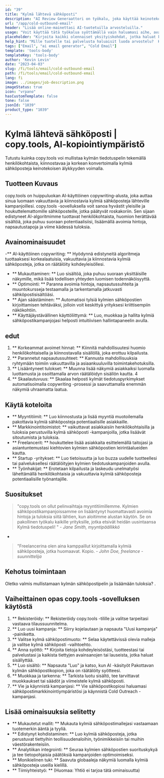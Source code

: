 ```yaml
---
id: "39"
title: "Kylmä lähtevä sähköposti"
description: "AI Review Generaattori on työkalu, joka käyttää keinotekoista älykkyyttä luodakseen aitoja ja vakuuttavia arvosteluja tuotteille tai palveluille.  Säästä aikaa ja vaivaa luomalla realistisia, johdonmukaisia ​​ja kiinnostavia arvosteluja tietyn aiheen tai avainsanojen perusteella online -läsnäolosi ja uskottavuuden parantamiseksi."
url: "/app/cold-outbound-email"
header: "Lisää online-mainettasi AI-tuotetuilla arvosteluilla."
usage: "Voit käyttää tätä työkalua syöttämällä vain haluamasi aihe, avainsanat ja tuotteen tai palvelun keskeiset ominaisuudet.  AI-arvostelugeneraattori luo sitten hyvin jäsennellyn, ainutlaatuisen ja vakuuttavan arvostelun panoksesi perusteella."
placeholder: "Kirjoita kaikki olennaiset yksityiskohdat, jotka haluat korostaa arvosteluun, esimerkiksi: \ n \ n avainpisteet: \ n \ n1.  Erinomainen asiakaspalvelu \ N2.  Korkealaatuinen tuote \ n3.  Nopea toimitus \ n \ n avainsanat: asiakaspalvelu, tuotteen laatu, toimitus \ n \ n"
help_hint: "Mille tuotelle tai palvelusta haluaisit luoda arvostelu?  Kirjoita joitain aiheeseen liittyviä avainsanoja ja luomme pakottavan arvostelun panoksesi perusteella.  On suositeltavaa luetella avainkohtia, jotka haluat korostaa arvostelussa."
tags: ["Email", "ai email generator", "Cold Email"]
template: 'tools-body'
templateKey: 'tools-body'
author: 'Kevin Levin'
date: "2023-04-03"
slug: /fi/tools/email/cold-outbound-email
path: /fi/tools/email/cold-outbound-email
lang: fi
image: ../images/job-description.png
imageStatus: true
icon: "vrpano"
hasCustomTemplate: false
tone: false
jsonId: "1039"
product_type: "1039"
---
```

# Kylmä lähtevä sähköposti |  copy.tools, AI-kopiointiympäristö

Tutustu kuinka copy.tools voi mullistaa kylmän tiedotuspelin tekemällä henkilökohtaista, kiinnostavaa ja korkean konvertoimalla kylmiä sähköposteja keinotekoisen älykkyyden voimalla.

## Tuotteen Kuvaus

copy.tools on huippuluokan AI-käyttöinen copywriting-alusta, joka auttaa sinua luomaan vakuuttavia ja kiinnostavia kylmiä sähköposteja lähteville kampanjoillesi.  copy.tools -sovelluksella voit sanoa hyvästit yleisille ja houkuttelemattomille sähköposteille, jotka päätyvät roskakoriin.  Sen sijaan edistyneet AI-algoritmimme tuottavat henkilökohtaista, huomion herättävää sisältöä, joka puhuu suoraan potentiaalisiisi, lisäämällä avoimia hintoja, napsautustapoja ja viime kädessä tuloksia.

## Avainominaisuudet

-** AI-käyttöinen copywriting: ** Hyödynnä edistyneitä algoritmeja tuottaaksesi korkealaatuisia, vakuuttavia ja kiinnostavia kylmiä sähköposteja, jotka on räätälöity kohdeyleisöllesi.
 - ** Mukauttaminen: ** Luo sisältöä, joka puhuu suoraan yksittäisille näkymille, mikä lisää todellisen yhteyden luomisen todennäköisyyttä.
 - ** Optimointi: ** Paranna avoimia hintoja, napsautussuhteita ja muuntokursseja testaamalla ja tarkentamalla jatkuvasti sähköpostisisältöäsi.
 - ** Ajan säästäminen: ** Automatisoi tylsiä kylmien sähköpostien kirjoittamisen tehtäväksi, jolloin voit keskittyä yrityksesi kriittisempiin näkökohtiin.
 - ** Käyttäjäystävällinen käyttöliittymä: ** Luo, muokkaa ja hallita kylmiä sähköpostikampanjojasi helposti intuitiivisen hallintapaneelin avulla.

## edut

1. ** Korkeammat avoimet hinnat: ** Kiinnitä mahdollisuutesi huomio henkilökohtaisella ja kiinnostavalla sisällöllä, joka erottuu kilpailusta.
 2. ** Parannetut napsautussuhteet: ** Kannusta mahdollisuuksia ryhtymään toimiin vakuuttavilla ja asiaankuuluvilla toimintakehotuksilla.
 3. ** Lisääntyneet tulokset: ** Muunna lisää näkymiä asiakkaiksi luomalla luottamusta ja osoittamalla arvon räätälöidyn sisällön kautta.
 4
 5. ** Skaalautuvuus: ** Skaalaa helposti kylmät tiedotuspyrkimykset automatisoimalla copywriting -prosessi ja saavuttamalla enemmän näkymiä uhraamatta laatua.

## Käytä koteloita

- ** Myyntitiimit: ** Luo kiinnostusta ja lisää myyntiä muotoilemalla pakottavia kylmiä sähköposteja potentiaalisille asiakkaille.
 - ** Markkinointitoimistot: ** vaikuttavat asiakkaisiin henkilökohtaisilla ja tuloksia perustuvilla kylmä sähköposti -kampanjoilla, jotka lisäävät sitoutumista ja tuloksia.
 - ** Freelancerit: ** houkuttelee lisää asiakkaita esittelemällä taitojasi ja asiantuntemustasi kiehtovien kylmien sähköpostien leirintäalueiden kautta.
 - ** Startup -yritykset: ** Luo tietoisuutta ja luo buzza uudelle tuotteellesi tai palveluksellesi räätälöityjen kylmien tiedotuskampanjoiden avulla.
 - ** Työnhakijat: ** Erotetaan kilpailusta ja laskeudu unelmatyösi lähettämällä henkilökohtaisia ​​ja vakuuttavia kylmiä sähköposteja potentiaalisille työnantajille.

## Suositukset

> "copy.tools on ollut pelinvaihtaja myyntitiimillemme. Kylmien sähköpostikampanjoissamme on lisääntynyt huomattavasti avoimia hintoja ja tuloksia siitä lähtien, kun aloitimme alustan käytön. Se on pakollinen työkalu kaikille yrityksille, jotka etsivät heidän uusintaansa  Kylmä tiedotuspeli! "  - _Jane Smith, myyntipäällikkö_
 -
 > "Freelancerina olen aina kamppaillut kirjoittamalla kylmiä sähköposteja, jotka huomaavat. Kopio.  - _John Doe, freelance -suunnittelija_

## Kehotus toimintaan

Oletko valmis mullistamaan kylmän sähköpostipelin ja lisäämään tuloksia?  .

## Vaiheittainen opas copy.tools -sovelluksen käytöstä

1. ** Rekisteröidy: ** Rekisteröidy copy.tools -tilille ja valitse tarpeitasi vastaava tilaussuunnitelma.
 2. ** Luo uusi kampanja: ** Siirry kojelautaan ja napsauta "Uusi kampanja" -painiketta.
 3. ** Valitse kylmä sähköpostimuoto: ** Selaa käytettävissä olevia malleja ja valitse kylmä sähköposti -vaihtoehto.
 4. ** Anna syöttö: ** Kirjoita tietoja kohdeyleisöstäsi, tuotteestasi tai palvelustasi ja kaikista tiettyjen avainsanojen tai lauseista, jotka haluat sisällyttää.
 5. ** Luo sisältö: ** Napsauta "Luo" ja katso, kun AI -käsityöt Pakottavan kylmän sähköpostikopion, joka on räätälöity syötteesi.
 6. ** Muokkaa ja tarkenna: ** Tarkista luotu sisältö, tee tarvittavat muokkaukset tai säädöt ja viimeistele kylmä sähköposti.
 7. ** Vie ja käynnistä kampanjasi: ** Vie sähköpostikopiosi haluamasi sähköpostimarkkinointiympäristösi ja käynnistä Cold Outreach -kampanjasi.

## Lisää ominaisuuksia selitetty

- ** Mukautetut mallit: ** Mukauta kylmiä sähköpostimallejasi vastaamaan tuotemerkin ääntä ja tyyliä.
 - ** Edistynyt kohdistaminen: ** Luo kylmiä sähköposteja, jotka perustuvat tiettyihin teollisuudenaloihin, työnimikkeisiin tai muihin väestörakenteisiin.
 - ** Analytiikan integrointi: ** Seuraa kylmien sähköpostien suorituskykyä ja tee tietopohjaisia ​​päätöksiä kampanjoiden optimoimiseksi.
 - ** Monikielinen tuki: ** Saavuta globaaleja näkymiä luomalla kylmiä sähköposteja useilla kielillä.
 - ** Tiimiyhteistyö: ** (Huomaa: Yhtiö ei tarjoa tätä ominaisuutta)
